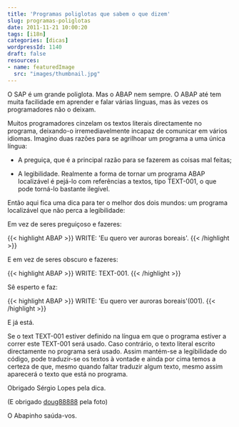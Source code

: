 ```yaml
---
title: 'Programas poliglotas que sabem o que dizem'
slug: programas-poliglotas
date: 2011-11-21 10:00:20
tags: [i18n]
categories: [dicas]
wordpressId: 1140
draft: false
resources:
- name: featuredImage
  src: "images/thumbnail.jpg"
---
```

O SAP é um grande poliglota. Mas o ABAP nem sempre. O ABAP até tem muita facilidade em aprender e falar várias línguas, mas às vezes os programadores não o deixam.

Muitos programadores cinzelam os textos literais directamente no programa, deixando-o irremediavelmente incapaz de comunicar em vários idiomas. Imagino duas razões para se agrilhoar um programa a uma única língua:

  * A preguiça, que é a principal razão para se fazerem as coisas mal feitas;

  * A legibilidade. Realmente a forma de tornar um programa ABAP localizável é pejá-lo com referências a textos, tipo TEXT-001, o que pode torná-lo bastante ilegível.

Então aqui fica uma dica para ter o melhor dos dois mundos: um programa localizável que não perca a legibilidade:

Em vez de seres preguiçoso e fazeres:

{{< highlight ABAP >}}
WRITE: 'Eu quero ver auroras boreais'.
{{< /highlight >}}

E em vez de seres obscuro e fazeres:

{{< highlight ABAP >}}
WRITE: TEXT-001.
{{< /highlight >}}

Sê esperto e faz:

{{< highlight ABAP >}}
WRITE: 'Eu quero ver auroras boreais'(001).
{{< /highlight >}}

E já está.

Se o text TEXT-001 estiver definido na língua em que o programa estiver a correr este TEXT-001 será usado. Caso contrário, o texto literal escrito directamente no programa será usado. Assim mantém-se a legibilidade do código, pode traduzir-se os textos à vontade e ainda por cima temos a certeza de que, mesmo quando faltar traduzir algum texto, mesmo assim aparecerá o texto que está no programa.

Obrigado Sérgio Lopes pela dica.

(E obrigado [doug88888][1] pela foto)

O Abapinho saúda-vos.

   [1]: http://www.flickr.com/photos/doug88888/4131175353/
